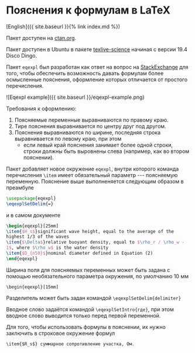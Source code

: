 Пояснения к формулам в LaTeX
========

[English]({{ site.baseurl }}{% link index.md %})

Пакет доступен на [ctan.org](https://ctan.org/pkg/eqexpl).

Пакет доступен в Ubuntu в пакете
[texlive-science](https://packages.ubuntu.com/disco/texlive-science)
начиная с версии 19.4 Disco Dingo.

Пакет `eqexpl` был разработан как ответ на вопрос на
[StackExchange](https://tex.stackexchange.com/q/95838/119485) для
того, чтобы обеспечить возможность давать формулам более осмысленные
пояснения, оформление которых отличается от простого перечисления.

![Eqexpl example]({{ site.baseurl }}/eqexpl-example.png)

Требования к оформлению:
1. Поясняемые переменные выравниваются по правому краю.
2. Тире пояснения выравнивается по центру друг под другом.
3. Пояснения выравниваются по ширине, последняя строка выравнивается
   по левому краю, при этом
   - если левый край пояснения занимает более одной строки, строки
     должны быть выровнены слева (например, как во втором пояснении).

Пакет добавляет новое окружение `eqexpl`, внутри которого команда
перечисления `\item` имеет обязательный параметр --- поясняемую
переменную.  Пояснение выше выполненяется следующим образом в
преамбуле

```latex
\usepackage{eqexpl}
\eqexplSetDelim{=}
```

и в самом документе

```latex
\begin{eqexpl}[25mm]
\item{$H_s$}significant wave height, equal to the average of the
highest 1/3 of the waves
\item{$\Delta$}relative buoyant density, equal to $\rho_r / \rho_w -
1$, where $\rho_w$ is the water density
\item{$D_{n50}$}nominal diameter defined in Equation (2)
\end{eqexpl}
```

Ширина поля для поясняемых переменных может быть задана с помощью
необязательного параметра окружения, по умолчанию 10 мм

    \begin{eqexpl}[15mm]

Разделитель может быть задан командой `\eqexplSetDelim{delimiter}`

Вводное слово задаётся командой `\eqexplSetIntro{где}`, при этом
вводное слово выводится только перед первой переменной.

Для того, чтобы использовать формулы в пояснении, их нужно заключить в
строковое окружение формул

    \item{$R_s$} суммарное сопротивление участка, Ом.
